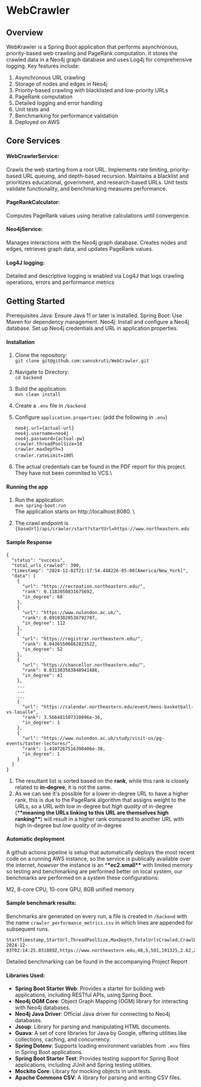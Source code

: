 # WebCrawler



## Overview

WebKrawler is a Spring Boot application that performs asynchronous, priority-based web crawling and PageRank computation. It stores the crawled data in a Neo4j graph database and uses Log4j for comprehensive logging. Key features include:

1. Asynchronous URL crawling
2. Storage of nodes and edges in Neo4j
3. Priority-based crawling with blacklisted and low-priority URLs
4. PageRank computation
5. Detailed logging and error handling
6. Unit tests and
7. Benchmarking for performance validation
8. Deployed on AWS

## Core Services

#### WebCrawlerService:

Crawls the web starting from a root URL.
Implements rate limiting, priority-based URL queuing, and depth-based recursion.
Maintains a blacklist and prioritizes educational, government, and research-based URLs. Unit tests validate functionality, and benchmarking measures performance.

#### PageRankCalculator:

Computes PageRank values using iterative calculations until convergence.

#### Neo4jService:

Manages interactions with the Neo4j graph database.
Creates nodes and edges, retrieves graph data, and updates PageRank values.

#### Log4J logging:

Detailed and descriptive logging is enabled via Log4J that logs crawling operations, errors and performance metrics

## Getting Started

Prerequisites
Java: Ensure Java 11 or later is installed.
Spring Boot: Use Maven for dependency management.
Neo4j: Install and configure a Neo4j database.
Set up Neo4j credentials and URL in application.properties.

#### Installation

1. Clone the repository:\
   `git clone git@github.com:sannskruti/WebCrawler.git`
2. Navigate to Directory:\
   `cd backend`
3. Build the application:\
   `mvn clean install`
4. Create a `.env` file in `/backend`

5. Configure `application.properties`: (add the following in `.env`)

   `neo4j.url={actual-url}`\
   `neo4j.username=neo4j`\
   `neo4j.password={actual-pw}`\
   `crawler.threadPoolSize=10`\
   `crawler.maxDepth=3`\
   `crawler.rateLimit=100`\

6. The actual credentials can be found in the PDF report for this project. They have not been commited to VCS.\

#### Running the app

1. Run the application:\
   `mvn spring-boot:run`\
   The application starts on http://localhost:8080. \

2. The crawl endpoint is \
   `{baseUrl}/api/crawler/start?startUrl=https://www.northeastern.edu`

#### Sample Response

```
{
  "status": "success",
  "total_urls_crawled": 390,
  "timestamp": "2024-12-02T21:17:54.448226-05:00[America/New_York]",
  "data": [
    {
      "url": "https://recreation.northeastern.edu/",
      "rank": 0.1182050831675692,
      "in_degree": 68
    },
    {
      "url": "https://www.nulondon.ac.uk/",
      "rank": 0.09103020536792787,
      "in_degree": 112
    },
    {
      "url": "https://registrar.northeastern.edu/",
      "rank": 0.04365506862823522,
      "in_degree": 52
    },
    {
      "url": "https://chancellor.northeastern.edu/",
      "rank": 0.031303563848941486,
      "in_degree": 41
    },
    ...
    ...
    ...
    {
      "url": "https://calendar.northeastern.edu/event/mens-basketball-vs-lasalle",
      "rank": 3.566481507310896e-36,
      "in_degree": 1
    },
    {
      "url": "https://www.nulondon.ac.uk/study/visit-us/pg-events/taster-lectures/",
      "rank": 1.4107267516398406e-38,
      "in_degree": 1
    }
  ]
}

```

1. The resultant list is sorted based on the **rank**, while this rank is closely related to **in-degree**, it is not the same.
2. As we can see it's possible for a lower in-degree URL to have a higher rank, this is due to the PageRank algorithm that assigns weight to the URLs, so a URL with low in-degree but _high quality_ of in-degree (\***\*meaning the URLs linking to this URL are themselves high ranking\*\***) will result in a higher rank compared to another URL with high in-degree but _low quality_ of in-degree

#### Automatic deployment

A github actions pipeline is setup that automatically deploys the most recent code on a running AWS instance, so the service is publically available over the internet, _however_ the instance is an \***\*ec2.small\*\*** with limited memory so testing and benchmarking are performed better on local system, our benchmarks are performed on a system these configurations:

M2, 8-core CPU, 10-core GPU, 8GB unified memory

#### Sample benchmark results:

Benchmarks are generated on every run, a file is created in `/backend` with the name `crawler_performance_metrics.csv` in which lines are appended for subsequent runs.

```
StartTimestamp,StartUrl,ThreadPoolSize,MaxDepth,TotalUrlsCrawled,CrawlDurationMs,UrlsPerSecond,PeakMemoryUsedMB
2024-12-03T02:14:25.031889Z,https://www.northeastern.edu,48,5,501,191325,2.62,217
```

Detailed benchmarking can be found in the accompanying Project Report

#### Libraries Used:

- **Spring Boot Starter Web**: Provides a starter for building web applications, including RESTful APIs, using Spring Boot.
- **Neo4j OGM Core**: Object Graph Mapping (OGM) library for interacting with Neo4j databases.
- **Neo4j Java Driver**: Official Java driver for connecting to Neo4j databases.
- **Jsoup**: Library for parsing and manipulating HTML documents.
- **Guava**: A set of core libraries for Java by Google, offering utilities like collections, caching, and concurrency.
- **Spring Dotenv**: Supports loading environment variables from `.env` files in Spring Boot applications.
- **Spring Boot Starter Test**: Provides testing support for Spring Boot applications, including JUnit and Spring testing utilities.
- **Mockito Core**: Library for mocking objects in unit tests.
- **Apache Commons CSV**: A library for parsing and writing CSV files.
